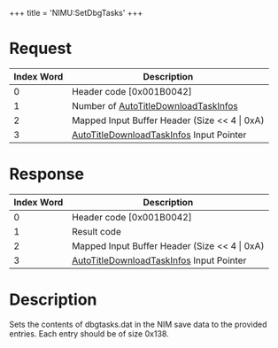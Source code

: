 +++
title = 'NIMU:SetDbgTasks'
+++

# Request

| Index Word | Description                                                                                   |
|------------|-----------------------------------------------------------------------------------------------|
| 0          | Header code \[0x001B0042\]                                                                    |
| 1          | Number of [AutoTitleDownloadTaskInfos](NIM_Services#AutoTitleDownloadTaskInfo "wikilink")     |
| 2          | Mapped Input Buffer Header (Size \<\< 4 \| 0xA)                                               |
| 3          | [AutoTitleDownloadTaskInfos](NIM_Services#AutoTitleDownloadTaskInfo "wikilink") Input Pointer |

# Response

| Index Word | Description                                                                                   |
|------------|-----------------------------------------------------------------------------------------------|
| 0          | Header code \[0x001B0042\]                                                                    |
| 1          | Result code                                                                                   |
| 2          | Mapped Input Buffer Header (Size \<\< 4 \| 0xA)                                               |
| 3          | [AutoTitleDownloadTaskInfos](NIM_Services#AutoTitleDownloadTaskInfo "wikilink") Input Pointer |

# Description

Sets the contents of dbgtasks.dat in the NIM save data to the provided
entries. Each entry should be of size 0x138.